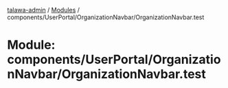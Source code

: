[talawa-admin](../README.md) / [Modules](../modules.md) / components/UserPortal/OrganizationNavbar/OrganizationNavbar.test

# Module: components/UserPortal/OrganizationNavbar/OrganizationNavbar.test
